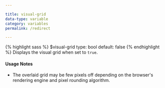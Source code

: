 ```yaml
---

title: visual-grid
data-type: variable
category: variables
permalink: /redirect

---
```


{% highlight sass %}
$visual-grid
  type: bool
  default: false
{% endhighlight %}
Displays the visual grid when set to `true`.

#### Usage Notes

- The overlaid grid may be few pixels off depending on the browser's rendering engine and pixel rounding algorithm.
